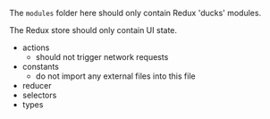The `modules` folder here should only contain Redux 'ducks' modules.

The Redux store should only contain UI state.

- actions
  - should not trigger network requests
- constants
  - do not import any external files into this file
- reducer
- selectors
- types
